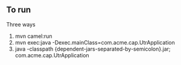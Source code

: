 ## To run

Three ways

1. mvn camel:run
2. mvn exec:java -Dexec.mainClass=com.acme.cap.UtrApplication
3. java -classpath {dependent-jars-separated-by-semicolon}.jar; com.acme.cap.UtrApplication
